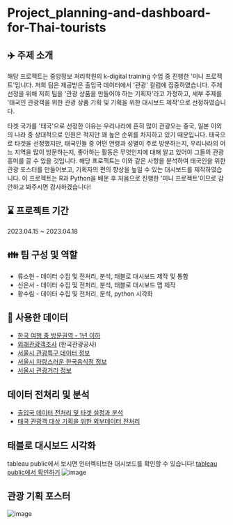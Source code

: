 # Project_planning-and-dashboard-for-Thai-tourists
## ✈️ 주제 소개
해당 프로젝트는 중앙정보 처리학원의 k-digital training 수업 중 진행한 '미니 프로젝트'입니다. 
저희 팀은 제공받은 출입국 데이터에서 '관광' 컬럼에 집중하였습니다. 주제 선정을 위해 저희 팀을 '관광 상품을 만들어야 하는 기획자'라고 가정하고,
세부 주제를 '태국인 관광객을 위한 관광 상품 기획 및 기획을 위한 대시보드 제작'으로 선정하였습니다. 

타겟 국가를 '태국'으로 선정한 이유는 우리나라에 흔히 많이 관광오는 중국, 일본 이외의 나라 중 상대적으로 인원은 적지만 꽤 높은 순위를 차지하고 있기 때문입니다.
태국으로 타겟을 선정했지만, 태국인들 중 어떤 연령과 성별이 주로 방문하는지, 우리나라의 어느 지역을 많이 방문하는지, 좋아하는 활동은 무엇인지에 대해 알고 있어야 그들의 관광 흥미를 끌 수 있을 것입니다. 
해당 프로젝트는 이와 같은 사항을 분석하여 태국인을 위한 관광 포스터를 만들어보고, 기획자의 편의 향상을 높일 수 있는 대시보드를 제작하였습니다. 
이 프로젝트는 R과 Python을 배운 후 처음으로 진행한 '미니 프로젝트'이므로 감안하고 봐주시면 감사하겠습니다!
 
## ⌛ 프로젝트 기간
2023.04.15 ~ 2023.04.18

## 👪 팀 구성 및 역할
- 류소현 - 데이터 수집 및 전처리, 분석, 태블로 대시보드 제작 및 통합
- 신은서 - 데이터 수집 및 전처리, 분석, 태블로 대시보드 맵 제작
- 황수림 - 데이터 수집 및 전처리, 분석, python 시각화
  
## 📂 사용한 데이터
- [한국 여행 중 방문권역 - 1년 이하](https://kosis.kr/statHtml/statHtml.do?orgId=113&tblId=DT_113_STBL_1030579&conn_path=I2)
- [외래관광객조사](https://know.tour.go.kr/stat/fRawDataDownloadDis19Re.do) (한국관광공사)
- [서울시 관광특구 데이터 정보](data.seoul.go.kr/dataList/OA-12951/F/1/datasetView.do)
- [서울시 자랑스러운 한국음식점 정보](http://data.seoul.go.kr/dataList/OA-12972/S/1/datasetView.do)
- [서울시 관광거리 정보](http://data.seoul.go.kr/dataList/OA-12929/S/1/datasetView.do)
  
## 데이터 전처리 및 분석
- [출입국 데이터 전처리 및 타겟 설정과 분석](https://github.com/rsohyun/planning-and-dashboard-for-Thai-tourists/blob/6e51765348aa6d1f384537d77d04ef788f27bd78/project_tour_product_planning.ipynb)
- [태국 관광객 대상 기획을 위한 외부데이터 전처리](https://github.com/rsohyun/planning-and-dashboard-for-Thai-tourists/blob/6e51765348aa6d1f384537d77d04ef788f27bd78/real1419%20preprocess_code.R)


## 태블로 대시보드 시각화 
tableau public에서 보시면 인터렉티브한 대시보드를 확인할 수 있습니다! [tableau public에서 확인하기](https://public.tableau.com/app/profile/ryu.sohyun/viz/___16817278590110/sheet3?publish=yes)
![image](https://github.com/rsohyun/planning-and-dashboard-for-Thai-tourists/assets/97154465/4ab9a266-a2f0-4cea-b3ed-0eb1892668d5)

## 관광 기획 포스터
![image](https://github.com/rsohyun/planning-and-dashboard-for-Thai-tourists/assets/97154465/6b0daf85-940c-4204-9a1b-65713dcd0a2f)




